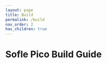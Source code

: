 ```yaml
---
layout: page
title: Build
permalink: /build
nav_order: 2
has_children: true
---
```


# Sofle Pico Build Guide
